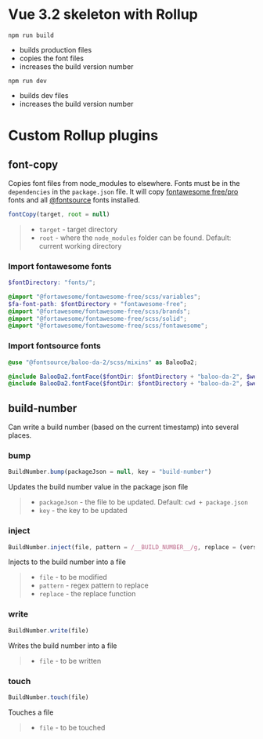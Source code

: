 # Vue 3.2 skeleton with Rollup

`npm run build`
- builds production files
- copies the font files
- increases the build version number

`npm run dev`
- builds dev files
- increases the build version number

# Custom Rollup plugins

## font-copy

Copies font files from node_modules to elsewhere. Fonts must be in the `dependencies` in the `package.json` file.
It will copy [fontawesome free/pro](https://fontawesome.com) fonts and all [@fontsource](https://fontsource.org) fonts installed.

```js
fontCopy(target, root = null)
```

> - `target` - target directory
> - `root` - where the `node_modules` folder can be found. Default: current working directory

### Import fontawesome fonts

```scss
$fontDirectory: "fonts/";

@import "@fortawesome/fontawesome-free/scss/variables";
$fa-font-path: $fontDirectory + "fontawesome-free";
@import "@fortawesome/fontawesome-free/scss/brands";
@import "@fortawesome/fontawesome-free/scss/solid";
@import "@fortawesome/fontawesome-free/scss/fontawesome";
```

### Import fontsource fonts

```scss
@use "@fontsource/baloo-da-2/scss/mixins" as BalooDa2;

@include BalooDa2.fontFace($fontDir: $fontDirectory + "baloo-da-2", $weight: 400);
@include BalooDa2.fontFace($fontDir: $fontDirectory + "baloo-da-2", $weight: 800);
```

## build-number

Can write a build number (based on the current timestamp) into several places.

### bump

```js
BuildNumber.bump(packageJson = null, key = "build-number")
```
Updates the build number value in the package json file

> - `packageJson` - the file to be updated. Default: `cwd + package.json`
> - `key` - the key to be updated

### inject

```js
BuildNumber.inject(file, pattern = /__BUILD_NUMBER__/g, replace = (version) => version.toString())
```
Injects to the build number into a file

> - `file` - to be modified
> - `pattern` - regex pattern to replace
> - `replace` - the replace function

### write

```js
BuildNumber.write(file)
```
Writes the build number into a file

> - `file` - to be written

### touch

```js
BuildNumber.touch(file)
```
Touches a file

> - `file` - to be touched